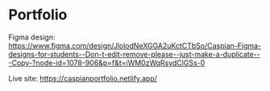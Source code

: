 # Portfolio

Figma design: https://www.figma.com/design/JlolodNeXGGA2uKctCTbSo/Caspian-Figma-designs-for-students--Don-t-edit-remove-please--just-make-a-duplicate---Copy-?node-id=1078-906&p=f&t=iWM0zWqRsydClGSs-0

Live site: https://caspianportfolio.netlify.app/
